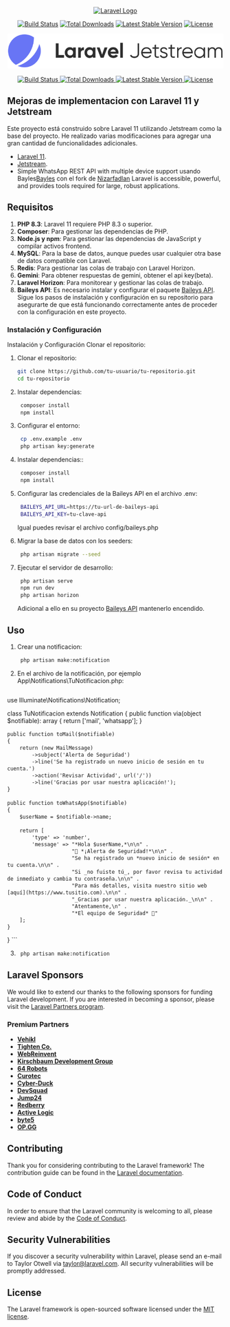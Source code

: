 <p align="center"><a href="https://laravel.com" target="_blank"><img src="https://raw.githubusercontent.com/laravel/art/master/logo-lockup/5%20SVG/2%20CMYK/1%20Full%20Color/laravel-logolockup-cmyk-red.svg" width="400" alt="Laravel Logo"></a></p>

<p align="center">
<a href="https://github.com/laravel/framework/actions"><img src="https://github.com/laravel/framework/workflows/tests/badge.svg" alt="Build Status"></a>
<a href="https://packagist.org/packages/laravel/framework"><img src="https://img.shields.io/packagist/dt/laravel/framework" alt="Total Downloads"></a>
<a href="https://packagist.org/packages/laravel/framework"><img src="https://img.shields.io/packagist/v/laravel/framework" alt="Latest Stable Version"></a>
<a href="https://packagist.org/packages/laravel/framework"><img src="https://img.shields.io/packagist/l/laravel/framework" alt="License"></a>
</p>

<p align="center"><img src="https://raw.githubusercontent.com/laravel/jetstream/5.x/art/logo.svg" alt="Logo Laravel Jetstream"></p>

<p align="center">
    <a href="https://github.com/laravel/jetstream/actions">
        <img src="https://github.com/laravel/jetstream/workflows/tests/badge.svg" alt="Build Status">
    </a>
    <a href="https://packagist.org/packages/laravel/jetstream">
        <img src="https://img.shields.io/packagist/dt/laravel/jetstream" alt="Total Downloads">
    </a>
    <a href="https://packagist.org/packages/laravel/jetstream">
        <img src="https://img.shields.io/packagist/v/laravel/jetstream" alt="Latest Stable Version">
    </a>
    <a href="https://packagist.org/packages/laravel/jetstream">
        <img src="https://img.shields.io/packagist/l/laravel/jetstream" alt="License">
    </a>
</p>

## Mejoras de implementacion con Laravel 11 y Jetstream

Este proyecto está construido sobre Laravel 11 utilizando Jetstream como la base del proyecto. He realizado varias modificaciones para agregar una gran cantidad de funcionalidades adicionales.


- [Laravel 11](https://laravel.com).
- [Jetstream](https://jetstream.laravel.com/introduction.html).
- Simple WhatsApp REST API with multiple device support  usando Bayles[Bayles](https://github.com/nizarfadlan/baileys-api) con el fork de [Nizarfadlan](https://github.com/nizarfadlan)
Laravel is accessible, powerful, and provides tools required for large, robust applications.

## Requisitos

1. **PHP 8.3**: Laravel 11 requiere PHP 8.3 o superior.
2. **Composer**: Para gestionar las dependencias de PHP.
3. **Node.js y npm**: Para gestionar las dependencias de JavaScript y compilar activos frontend.
4. **MySQL**: Para la base de datos, aunque puedes usar cualquier otra base de datos compatible con Laravel.
5. **Redis**: Para gestionar las colas de trabajo con Laravel Horizon.
6. **Gemini**: Para obtener respuestas de gemini, obtener el api key(beta).
7. **Laravel Horizon**: Para monitorear y gestionar las colas de trabajo.
8. **Baileys API**: Es necesario instalar y configurar el paquete [Baileys API](https://github.com/Danielowoow/baileys-api). Sigue los pasos de instalación y configuración en su repositorio para asegurarte de que está funcionando correctamente antes de proceder con la configuración en este proyecto.

### Instalación y Configuración
Instalación y Configuración
Clonar el repositorio:

1. Clonar el repositorio:
   ```bash
   git clone https://github.com/tu-usuario/tu-repositorio.git
   cd tu-repositorio
   ```

2. Instalar dependencias:
   ```bash
    composer install
    npm install
   ```
3. Configurar el entorno:
   ```bash
    cp .env.example .env
    php artisan key:generate
   ```

4. Instalar dependencias::
   ```bash
    composer install
    npm install
   ```
5. Configurar las credenciales de la Baileys API en el archivo .env:
   ```bash
    BAILEYS_API_URL=https://tu-url-de-baileys-api
    BAILEYS_API_KEY=tu-clave-api

   ```

   Igual puedes revisar el archivo config/baileys.php

6. Migrar la base de datos con los seeders:
   ```bash
    php artisan migrate --seed

   ```
7. Ejecutar el servidor de desarrollo:
   ```bash
    php artisan serve
    npm run dev
    php artisan horizon
    ```
    Adicional a ello en su proyecto [Baileys API](https://github.com/Danielowoow/baileys-api) mantenerlo encendido.



## Uso

1. Crear una notificacion:
   ```bash
    php artisan make:notification
    ```
2. En el archivo de la notificación, por ejemplo App\Notifications\TuNotificacion.php:
    ```bash
use Illuminate\Notifications\Notification;

class TuNotificacion extends Notification
{
    public function via(object $notifiable): array
    {
        return ['mail', 'whatsapp'];
    }

    public function toMail($notifiable)
    {
        return (new MailMessage)
            ->subject('Alerta de Seguridad')
            ->line('Se ha registrado un nuevo inicio de sesión en tu cuenta.')
            ->action('Revisar Actividad', url('/'))
            ->line('Gracias por usar nuestra aplicación!');
    }

    public function toWhatsApp($notifiable)
    {
        $userName = $notifiable->name;

        return [
            'type' => 'number',
            'message' => "*Hola $userName,*\n\n" .
                         "🔔 *¡Alerta de Seguridad!*\n\n" .
                         "Se ha registrado un *nuevo inicio de sesión* en tu cuenta.\n\n" .
                         "Si _no fuiste tú_, por favor revisa tu actividad de inmediato y cambia tu contraseña.\n\n" .
                         "Para más detalles, visita nuestro sitio web [aquí](https://www.tusitio.com).\n\n" .
                         "_Gracias por usar nuestra aplicación._\n\n" .
                         "Atentamente,\n" .
                         "*El equipo de Seguridad* 🔐"
        ];
    }
}
    ```

   
3. 
   ```bash
    php artisan make:notification
    ```


    

## Laravel Sponsors

We would like to extend our thanks to the following sponsors for funding Laravel development. If you are interested in becoming a sponsor, please visit the [Laravel Partners program](https://partners.laravel.com).

### Premium Partners

- **[Vehikl](https://vehikl.com/)**
- **[Tighten Co.](https://tighten.co)**
- **[WebReinvent](https://webreinvent.com/)**
- **[Kirschbaum Development Group](https://kirschbaumdevelopment.com)**
- **[64 Robots](https://64robots.com)**
- **[Curotec](https://www.curotec.com/services/technologies/laravel/)**
- **[Cyber-Duck](https://cyber-duck.co.uk)**
- **[DevSquad](https://devsquad.com/hire-laravel-developers)**
- **[Jump24](https://jump24.co.uk)**
- **[Redberry](https://redberry.international/laravel/)**
- **[Active Logic](https://activelogic.com)**
- **[byte5](https://byte5.de)**
- **[OP.GG](https://op.gg)**

## Contributing

Thank you for considering contributing to the Laravel framework! The contribution guide can be found in the [Laravel documentation](https://laravel.com/docs/contributions).

## Code of Conduct

In order to ensure that the Laravel community is welcoming to all, please review and abide by the [Code of Conduct](https://laravel.com/docs/contributions#code-of-conduct).

## Security Vulnerabilities

If you discover a security vulnerability within Laravel, please send an e-mail to Taylor Otwell via [taylor@laravel.com](mailto:taylor@laravel.com). All security vulnerabilities will be promptly addressed.

## License

The Laravel framework is open-sourced software licensed under the [MIT license](https://opensource.org/licenses/MIT).
